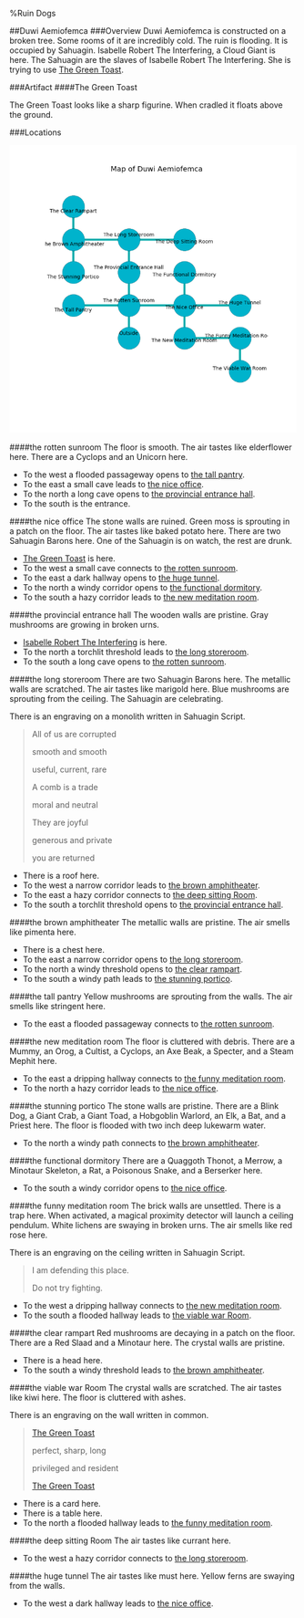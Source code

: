 %Ruin Dogs

##Duwi Aemiofemca
###Overview
Duwi Aemiofemca is constructed on a broken tree. Some rooms of it are incredibly cold. The ruin is flooding. It is occupied by Sahuagin. <a name="Isabelle-Robert-The-Interfering"></a>Isabelle Robert The Interfering, a Cloud Giant is here. The Sahuagin are the slaves of Isabelle Robert The Interfering. She  is trying to use [The Green Toast](#The-Green-Toast). 



###Artifact
####<a name="The-Green-Toast"></a>The Green Toast


The Green Toast looks like a sharp figurine. When cradled it floats above the ground. 





###Locations


![](../v2/images/Duwi-Aemiofemca.png)

####<a name="the-rotten-sunroom"></a>the rotten sunroom
The floor is smooth. The air tastes like elderflower here. There are a Cyclops and an Unicorn here. 



* To the west a flooded passageway opens to [the tall pantry](#the-tall-pantry).
* To the east a small cave leads to [the nice office](#the-nice-office).
* To the north a long cave opens to [the provincial entrance hall](#the-provincial-entrance-hall).
* To the south is the entrance.


####<a name="the-nice-office"></a>the nice office
The stone walls are ruined. Green moss is sprouting in a patch on the floor. The air tastes like baked potato here. There are two Sahuagin Barons here. One of the Sahuagin is on watch, the rest are drunk. 



* [The Green Toast](#The-Green-Toast) is here.
* To the west a small cave connects to [the rotten sunroom](#the-rotten-sunroom).
* To the east a dark hallway opens to [the huge tunnel](#the-huge-tunnel).
* To the north a windy corridor opens to [the functional dormitory](#the-functional-dormitory).
* To the south a hazy corridor leads to [the new meditation room](#the-new-meditation-room).


####<a name="the-provincial-entrance-hall"></a>the provincial entrance hall
The wooden walls are pristine. Gray mushrooms are growing in broken urns. 



* [Isabelle Robert The Interfering](#Isabelle-Robert-The-Interfering) is here.
* To the north a torchlit threshold leads to [the long storeroom](#the-long-storeroom).
* To the south a long cave opens to [the rotten sunroom](#the-rotten-sunroom).


####<a name="the-long-storeroom"></a>the long storeroom
There are two Sahuagin Barons here. The metallic walls are scratched. The air tastes like marigold here. Blue mushrooms are sprouting from the ceiling. The Sahuagin are celebrating. 

There is an engraving on a monolith written in Sahuagin Script. 

> All of us are corrupted
>
> smooth and smooth
>
> useful, current, rare
>
> A comb is a trade
>
> moral and neutral
>
> They are joyful
>
> generous and private
>
> you are returned
>


* There is a roof here.
* To the west a narrow corridor leads to [the brown amphitheater](#the-brown-amphitheater).
* To the east a hazy corridor connects to [the deep sitting Room](#the-deep-sitting-Room).
* To the south a torchlit threshold opens to [the provincial entrance hall](#the-provincial-entrance-hall).


####<a name="the-brown-amphitheater"></a>the brown amphitheater
The metallic walls are pristine. The air smells like pimenta here. 



* There is a chest here.
* To the east a narrow corridor opens to [the long storeroom](#the-long-storeroom).
* To the north a windy threshold opens to [the clear rampart](#the-clear-rampart).
* To the south a windy path leads to [the stunning portico](#the-stunning-portico).


####<a name="the-tall-pantry"></a>the tall pantry
Yellow mushrooms are sprouting from the walls. The air smells like stringent here. 



* To the east a flooded passageway connects to [the rotten sunroom](#the-rotten-sunroom).


####<a name="the-new-meditation-room"></a>the new meditation room
The floor is cluttered with debris. There are a Mummy, an Orog, a Cultist, a Cyclops, an Axe Beak, a Specter, and a Steam Mephit here. 



* To the east a dripping hallway connects to [the funny meditation room](#the-funny-meditation-room).
* To the north a hazy corridor leads to [the nice office](#the-nice-office).


####<a name="the-stunning-portico"></a>the stunning portico
The stone walls are pristine. There are a Blink Dog, a Giant Crab, a Giant Toad, a Hobgoblin Warlord, an Elk, a Bat, and a Priest here. The floor is flooded with two inch deep lukewarm water. 



* To the north a windy path connects to [the brown amphitheater](#the-brown-amphitheater).


####<a name="the-functional-dormitory"></a>the functional dormitory
There are a Quaggoth Thonot, a Merrow, a Minotaur Skeleton, a Rat, a Poisonous Snake, and a Berserker here. 



* To the south a windy corridor opens to [the nice office](#the-nice-office).


####<a name="the-funny-meditation-room"></a>the funny meditation room
The brick walls are unsettled. There is a trap here. When activated, a magical proximity detector will launch a ceiling pendulum. White lichens are swaying in broken urns. The air smells like red rose here. 

There is an engraving on the ceiling written in Sahuagin Script. 

> I am defending this place.
>
> Do not try fighting.
>


* To the west a dripping hallway connects to [the new meditation room](#the-new-meditation-room).
* To the south a flooded hallway leads to [the viable war Room](#the-viable-war-Room).


####<a name="the-clear-rampart"></a>the clear rampart
Red mushrooms are decaying in a patch on the floor. There are a Red Slaad and a Minotaur here. The crystal walls are pristine. 



* There is a head here.
* To the south a windy threshold leads to [the brown amphitheater](#the-brown-amphitheater).


####<a name="the-viable-war-Room"></a>the viable war Room
The crystal walls are scratched. The air tastes like kiwi here. The floor is cluttered with ashes. 

There is an engraving on the wall written in common. 

> [The Green Toast](#The-Green-Toast)
>
> perfect, sharp, long
>
> privileged and resident
>
> [The Green Toast](#The-Green-Toast)
>


* There is a card here.
* There is a table here.
* To the north a flooded hallway leads to [the funny meditation room](#the-funny-meditation-room).


####<a name="the-deep-sitting-Room"></a>the deep sitting Room
The air tastes like currant here. 



* To the west a hazy corridor connects to [the long storeroom](#the-long-storeroom).


####<a name="the-huge-tunnel"></a>the huge tunnel
The air tastes like must here. Yellow ferns are swaying from the walls. 



* To the west a dark hallway leads to [the nice office](#the-nice-office).


